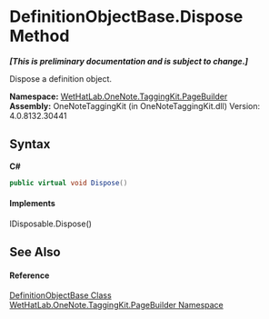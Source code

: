# DefinitionObjectBase.Dispose Method 
 _**\[This is preliminary documentation and is subject to change.\]**_

Dispose a definition object.

**Namespace:**&nbsp;<a href="56352230-71f2-f4b7-63a8-983965663af5.md">WetHatLab.OneNote.TaggingKit.PageBuilder</a><br />**Assembly:**&nbsp;OneNoteTaggingKit (in OneNoteTaggingKit.dll) Version: 4.0.8132.30441

## Syntax

**C#**<br />
``` C#
public virtual void Dispose()
```


#### Implements
IDisposable.Dispose()<br />

## See Also


#### Reference
<a href="01a6f6f8-9cda-e956-272e-3b49a8fafa46.md">DefinitionObjectBase Class</a><br /><a href="56352230-71f2-f4b7-63a8-983965663af5.md">WetHatLab.OneNote.TaggingKit.PageBuilder Namespace</a><br />